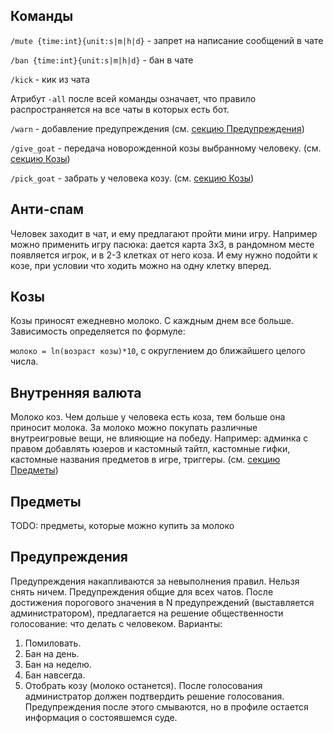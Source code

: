 ## Команды
`/mute {time:int}{unit:s|m|h|d}` - запрет на написание сообщений в чате

`/ban {time:int}{unit:s|m|h|d}` - бан в чате

`/kick` - кик из чата

Атрибут `-all` после всей команды означает, что правило распространяется на все чаты в которых есть бот. 

`/warn` - добавление предупреждения (см. [секцию Предупреждения](#Предупреждения))

`/give_goat` - передача новорожденной козы выбранному человеку. (см. [секцию Козы](#Козы))

`/pick_goat` - забрать у человека козу. (см. [секцию Козы](#Козы))

## Анти-спам
Человек заходит в чат, и ему предлагают пройти мини игру. Например можно применить игру пасюка:
дается карта 3x3, в рандомном месте появляется игрок, и в 2-3 клетках от него коза. И ему нужно подойти к козе,
при условии что ходить можно на одну клетку вперед.

## Козы
Козы приносят ежедневно молоко. С каждным днем все больше. Зависимость определяется по формуле:

`молоко = ln(возраст козы)*10`, с округлением до ближайшего целого числа.

## Внутренняя валюта
Молоко коз. Чем дольше у человека есть коза, тем больше она приносит молока. За молоко можно покупать различные
внутреигровые вещи, не влияющие на победу. Например: админка с правом добавлять юзеров и кастомный тайтл, кастомные
гифки, кастомные названия предметов в игре, триггеры. (см. [секцию Предметы](#Предметы))

## Предметы
TODO: предметы, которые можно купить за молоко

## Предупреждения
Предупреждения накапливаются за невыполнения правил. Нельзя снять ничем. Предупреждения общие для всех чатов.
После достижения порогового значения в N предупреждений (выставляется администратором), предлагается на решение
общественности голосование: что делать с человеком. Варианты:
1. Помиловать.
2. Бан на день.
3. Бан на неделю.
4. Бан навсегда.
5. Отобрать козу (молоко останется).
После голосования администратор должен подтвердить решение голосования. Предупреждения после этого смываются,
но в профиле остается информация о состоявшемся суде.